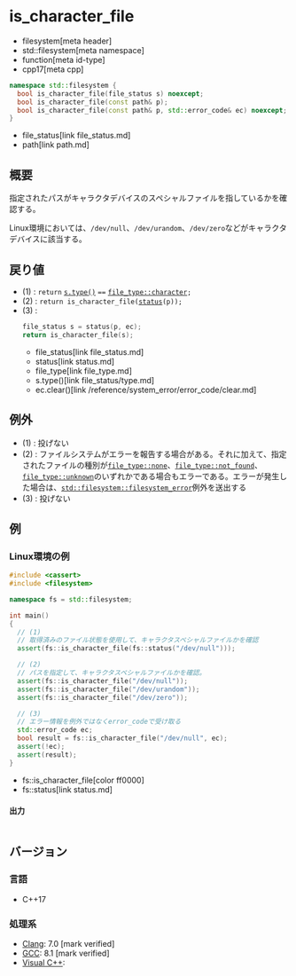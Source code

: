 # is_character_file
* filesystem[meta header]
* std::filesystem[meta namespace]
* function[meta id-type]
* cpp17[meta cpp]

```cpp
namespace std::filesystem {
  bool is_character_file(file_status s) noexcept;                      // (1)
  bool is_character_file(const path& p);                               // (2)
  bool is_character_file(const path& p, std::error_code& ec) noexcept; // (3)
}
```
* file_status[link file_status.md]
* path[link path.md]

## 概要
指定されたパスがキャラクタデバイスのスペシャルファイルを指しているかを確認する。

Linux環境においては、`/dev/null`、`/dev/urandom`、`/dev/zero`などがキャラクタデバイスに該当する。


## 戻り値
- (1) : `return` [`s.type()`](file_status/type.md) `==` [`file_type::character`](file_type.md)`;`
- (2) : `return is_character_file(`[`status`](status.md)`(p));`
- (3) :
    ```cpp
    file_status s = status(p, ec);
    return is_character_file(s);
    ```
    * file_status[link file_status.md]
    * status[link status.md]
    * file_type[link file_type.md]
    * s.type()[link file_status/type.md]
    * ec.clear()[link /reference/system_error/error_code/clear.md]


## 例外
- (1) : 投げない
- (2) : ファイルシステムがエラーを報告する場合がある。それに加えて、指定されたファイルの種別が[`file_type::none`](file_type.md)、[`file_type::not_found`](file_type.md)、[`file_type::unknown`](file_type.md)のいずれかである場合もエラーである。エラーが発生した場合は、[`std::filesystem::filesystem_error`](filesystem_error.md)例外を送出する
- (3) : 投げない


## 例
### Linux環境の例
```cpp example
#include <cassert>
#include <filesystem>

namespace fs = std::filesystem;

int main()
{
  // (1)
  // 取得済みのファイル状態を使用して、キャラクタスペシャルファイルかを確認
  assert(fs::is_character_file(fs::status("/dev/null")));

  // (2)
  // パスを指定して、キャラクタスペシャルファイルかを確認。
  assert(fs::is_character_file("/dev/null"));
  assert(fs::is_character_file("/dev/urandom"));
  assert(fs::is_character_file("/dev/zero"));

  // (3)
  // エラー情報を例外ではなくerror_codeで受け取る
  std::error_code ec;
  bool result = fs::is_character_file("/dev/null", ec);
  assert(!ec);
  assert(result);
}
```
* fs::is_character_file[color ff0000]
* fs::status[link status.md]

#### 出力
```
```

## バージョン
### 言語
- C++17

### 処理系
- [Clang](/implementation.md#clang): 7.0 [mark verified]
- [GCC](/implementation.md#gcc): 8.1 [mark verified]
- [Visual C++](/implementation.md#visual_cpp):
